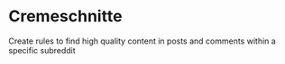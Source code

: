 # Cremeschnitte
Create rules to find high quality content in posts and comments within a specific subreddit
